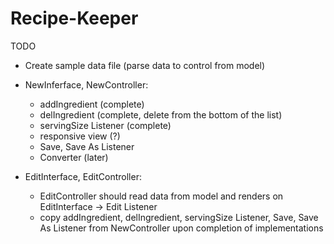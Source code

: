 # Recipe-Keeper
TODO
- Create sample data file (parse data to control from model)

- NewInferface, NewController:
  + addIngredient (complete)
  + delIngredient (complete, delete from the bottom of the list)
  + servingSize Listener (complete)
  + responsive view (?)
  + Save, Save As Listener
  + Converter (later)
  
- EditInterface, EditController:
  + EditController should read data from model and renders on EditInterface -> Edit Listener
  + copy addIngredient, delIngredient, servingSize Listener, Save, Save As Listener from NewController upon completion of implementations